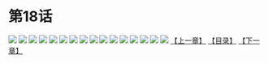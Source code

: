 # 第18话
![](https://s1.baozimh.com/scomic/yuekanshaonuyeqijun-chunquan/0/22-welv/1.jpg)
![](https://s1.baozimh.com/scomic/yuekanshaonuyeqijun-chunquan/0/22-welv/2.jpg)
![](https://s1.baozimh.com/scomic/yuekanshaonuyeqijun-chunquan/0/22-welv/3.jpg)
![](https://s1.baozimh.com/scomic/yuekanshaonuyeqijun-chunquan/0/22-welv/4.jpg)
![](https://s1.baozimh.com/scomic/yuekanshaonuyeqijun-chunquan/0/22-welv/5.jpg)
![](https://s1.baozimh.com/scomic/yuekanshaonuyeqijun-chunquan/0/22-welv/6.jpg)
![](https://s1.baozimh.com/scomic/yuekanshaonuyeqijun-chunquan/0/22-welv/7.jpg)
![](https://s1.baozimh.com/scomic/yuekanshaonuyeqijun-chunquan/0/22-welv/8.jpg)
![](https://s1.baozimh.com/scomic/yuekanshaonuyeqijun-chunquan/0/22-welv/9.jpg)
![](https://s1.baozimh.com/scomic/yuekanshaonuyeqijun-chunquan/0/22-welv/10.jpg)
![](https://s1.baozimh.com/scomic/yuekanshaonuyeqijun-chunquan/0/22-welv/11.jpg)
![](https://s1.baozimh.com/scomic/yuekanshaonuyeqijun-chunquan/0/22-welv/12.jpg)
![](https://s1.baozimh.com/scomic/yuekanshaonuyeqijun-chunquan/0/22-welv/13.jpg)
![](https://s1.baozimh.com/scomic/yuekanshaonuyeqijun-chunquan/0/22-welv/14.jpg)
![](https://s1.baozimh.com/scomic/yuekanshaonuyeqijun-chunquan/0/22-welv/15.jpg)
![](https://s1.baozimh.com/scomic/yuekanshaonuyeqijun-chunquan/0/22-welv/16.jpg)
[【上一章】](./17.md)
[【目录】](./README.md)
[【下一章】](./19.md)

